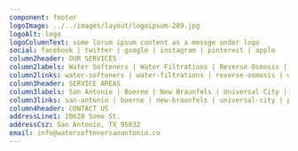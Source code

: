 ```yaml
---
component: footer
logoImage: ../../images/layout/logoipsum-289.jpg
logoAlt: logo
logoColumnText: some lorum ipsum content as a messge under logo
social: facebook | twitter | google | instagram | pinterest | apple
column2header: OUR SERVICES
column2labels: Water Softeners | Water Filtrations | Reverse Osmosis | Well Water Systems | Under Sink Systems | Hard Water Systems | Alkaline Water Filters | Whole House Water Filtration Systems
column2links: water-softeners | water-filtrations | reverse-osmosis | well-water-systems | under-sink-systems | hard-water-systems | alkaline-water-filters | whole-house-water-filtrations-systems
column3header: SERVICE AREAS
column3labels: San Antonio | Boerne | New Braunfels | Universal City | Pleasanton | San Marcos |
column3links: san-antonio | boerne | new-braunfels | universal-city | pleasanton | san-marcos | 
column4header: CONTACT US
addressLine1: 10628 Some St.
addressCsz: San Antonio, TX 95832
email: info@watersoftenersanantonio.co
---
```


